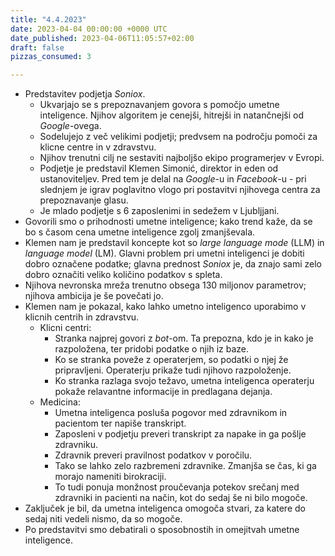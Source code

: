 ```yaml
---
title: "4.4.2023"
date: 2023-04-04 00:00:00 +0000 UTC
date_published: 2023-04-06T11:05:57+02:00
draft: false
pizzas_consumed: 3

---
```


- Predstavitev podjetja *Soniox*.
  - Ukvarjajo se s prepoznavanjem govora s pomočjo umetne inteligence. Njihov algoritem je cenejši, hitrejši in natančnejši od *Google*-ovega. 
  - Sodelujejo z več velikimi podjetji; predvsem na področju pomoči za klicne centre in v zdravstvu.
  - Njihov trenutni cilj ne sestaviti najboljšo ekipo programerjev v Evropi.
  - Podjetje je predstavil Klemen Simonić, direktor in eden od ustanoviteljev. Pred tem je delal na *Google*-u in *Facebook*-u - pri slednjem je igrav poglavitno vlogo pri postavitvi njihovega centra za prepoznavanje glasu. 
  - Je mlado podjetje s 6 zaposlenimi in sedežem v Ljubljjani.
- Govorili smo o prihodnosti umetne inteligence; kako trend kaže, da se bo s časom cena umetne inteligence zgolj zmanjševala.
- Klemen nam je predstavil koncepte kot so *large language mode* (LLM) in *language model* (LM). Glavni problem pri umetni inteligenci je dobiti dobro označene podatke; glavna prednost *Soniox* je, da znajo sami zelo dobro označiti veliko količino podatkov s spleta.
- Njihova nevronska mreža trenutno obsega 130 miljonov parametrov; njihova ambicija je še povečati jo.
- Klemen nam je pokazal, kako lahko umetno inteligenco uporabimo v klicnih centrih in zdravstvu.
  - Klicni centri:
    - Stranka najprej govori z *bot*-om. Ta prepozna, kdo je in kako je razpoložena, ter pridobi podatke o njih iz baze.
    - Ko se stranka poveže z operaterjem, so podatki o njej že pripravljeni. Operaterju prikaže tudi njihovo razpoloženje.
    - Ko stranka razlaga svojo težavo, umetna inteligenca operaterju pokaže relavantne informacije in predlagana dejanja.
  - Medicina:
    - Umetna inteligenca posluša pogovor med zdravnikom in pacientom ter napiše transkript.
    - Zaposleni v podjetju preveri transkript za napake in ga pošlje zdravniku.
    - Zdravnik preveri pravilnost podatkov v poročilu.
    - Tako se lahko zelo razbremeni zdravnike. Zmanjša se čas, ki ga morajo nameniti birokraciji.
    - To tudi ponuja monžnost proučevanja potekov srečanj med zdravniki in pacienti na način, kot do sedaj še ni bilo mogoče.
- Zaključek je bil, da umetna inteligenca omogoča stvari, za katere do sedaj niti vedeli nismo, da so mogoče.
- Po predstavitvi smo debatirali o sposobnostih in omejitvah umetne inteligence.
